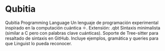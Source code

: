 # Qubitia
Qubitia Programming Language Un lenguaje de programación experimental inspirado en la computación cuántica ⚛️.  Extensión: .qbt  Sintaxis minimalista (similar a C pero con palabras clave cuánticas).  Soporte de Tree-sitter para resaltado de sintaxis en GitHub.  Incluye ejemplos, gramática y queries para que Linguist lo pueda reconocer.
